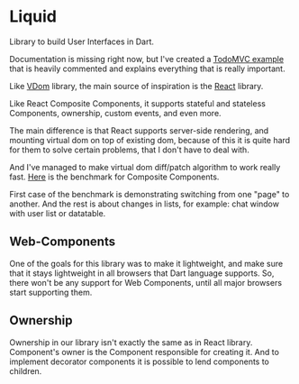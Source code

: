 # Liquid

Library to build User Interfaces in Dart.

Documentation is missing right now, but I've created a
[TodoMVC example](https://github.com/localvoid/todomvc-liquid) that is
heavily commented and explains everything that is really important.

Like [VDom](https://github.com/localvoid/vdom) library, the main
source of inspiration is the [React](http://facebook.github.io/react/)
library.

Like React Composite Components, it supports stateful and stateless
Components, ownership, custom events, and even more.

The main difference is that React supports server-side rendering, and
mounting virtual dom on top of existing dom, because of this it is
quite hard for them to solve certain problems, that I don't have to
deal with.

And I've managed to make virtual dom diff/patch algorithm to work
really
fast. [Here](https://localvoid.github.io/vdom-benchmark/components.html)
is the benchmark for Composite Components.

First case of the benchmark is demonstrating switching from one "page"
to another. And the rest is about changes in lists, for example: chat
window with user list or datatable.

## Web-Components

One of the goals for this library was to make it lightweight, and make
sure that it stays lightweight in all browsers that Dart language
supports. So, there won't be any support for Web Components, until all
major browsers start supporting them.

## Ownership

Ownership in our library isn't exactly the same as in React
library. Component's owner is the Component responsible for creating
it. And to implement decorator components it is possible to lend
components to children.